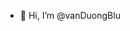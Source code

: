 - 👋 Hi, I’m @vanDuongBlu
<!---
vanDuongBlu/vanDuongBlu is a ✨ special ✨ repository because its `README.md` (this file) appears on your GitHub profile.
You can click the Preview link to take a look at your changes.
--->
